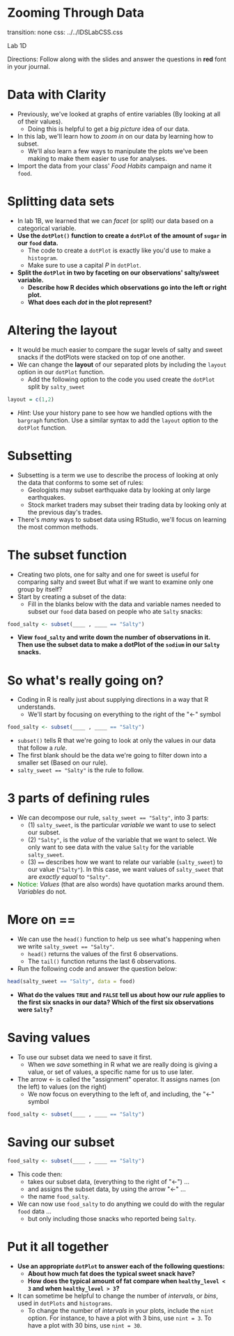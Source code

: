 Zooming Through Data
========================
transition: none
css: ../../IDSLabCSS.css

Lab 1D

Directions: Follow along with the slides and answer the questions in **red** font in your journal.



Data with Clarity
=================

- Previously, we've looked at graphs of entire variables (By looking at all of their values).
    - Doing this is helpful to get a _big picture_ idea of our data.
- In this lab, we'll learn how to _zoom in_ on our data by learning how to subset.
    - We'll also learn a few ways to manipulate the plots we've been making to make them easier to use for analyses.
- Import the data from your class' _Food Habits_ campaign and name it `food`.


Splitting data sets
==============================

- In lab 1B, we learned that we can _facet_ (or split) our data based on a categorical variable.
- **Use the `dotPlot()` function to create a `dotPlot` of the amount of `sugar` in our `food` data.**
    - The code to create a `dotPlot` is exactly like you'd use to make a `histogram`.
    - Make sure to use a capital _P_ in `dotPlot`.
- **Split the `dotPlot` in two by faceting on our observations' salty/sweet variable.**
    - **Describe how R decides which observations go into the left or right plot.**
    - **What does each _dot_ in the plot represent?**

Altering the layout
==============================

- It would be much easier to compare the sugar levels of salty and sweet snacks if the dotPlots were stacked on top of one another.
- We can change the **layout** of our separated plots by including the `layout` option in our `dotPlot` function. 
    - Add the following option to the code you used create the `dotPlot` split by `salty_sweet` 

```r
layout = c(1,2)
```
- _Hint_: Use your history pane to see how we handled options with the `bargraph` function. Use a similar syntax to add the `layout` option to the `dotPlot` function.


Subsetting
=====================

- Subsetting is a term we use to describe the process of looking at only the data that conforms to some set of rules:
    - Geologists may subset earthquake data by looking at only large earthquakes.
    - Stock market traders may subset their trading data by looking only at the previous day's trades.
- There's _many_ ways to subset data using RStudio, we'll focus on learning the most common methods.  
  
The subset function
=========================

- Creating two plots, one for salty and one for sweet is useful for comparing salty and sweet But what if we want to examine only one group by itself?
- Start by creating a subset of the data:
    - Fill in the blanks below with the data and variable names needed to subset our `food` data based on people who ate `Salty` snacks:

```r
food_salty <- subset(____ , ____ == "Salty")
```
- **View `food_salty` and write down the number of observations in it. Then use the subset data to make a dotPlot of the `sodium` in our `Salty` snacks.**


So what's really going on?
==========================

- Coding in R is really just about supplying directions in a way that R understands. 
    - We'll start by focusing on everything to the right of the "<-" symbol

```r
food_salty <- subset(____ , ____ == "Salty")
```
- `subset()` tells R that we're going to look at only the values in our data that follow a _rule_.
- The first blank should be the data we're going to filter down into a smaller set (Based on our rule).
- `salty_sweet == "Salty"` is the rule to follow.

3 parts of defining rules
============================

- We can decompose our rule, `salty_sweet == "Salty"`, into 3 parts:
    - (1) `salty_sweet`, is the particular _variable_ we want to use to select our subset.
    - (2) `"Salty"`, is the _value_ of the variable that we want to select. We only want to see data with the value `Salty` for the variable `salty_sweet`.
    - (3) `==`  describes how we want to relate our variable (`salty_sweet`) to our value (`"Salty"`). In this case, we want values of `salty_sweet` that are _exactly equal_ to `"Salty"`.
- <font color="green">Notice:</font> _Values_ (that are also words) have quotation marks around them. _Variables_ do not.


More on ==
======================

- We can use the `head()` function to help us see what's happening when we write `salty_sweet == "Salty"`.
    - `head()` returns the values of the first 6 observations.
    - The `tail()` function returns the last 6 observations.
- Run the following code and answer the question below:

```r
head(salty_sweet == "Salty", data = food)
```
- **What do the values `TRUE` and `FALSE` tell us about how our _rule_ applies to the first six snacks in our data? Which of the first six observations were `Salty`?**

Saving values
==================

- To use our subset data we need to save it first.
    - When we _save_ something in R what we are really doing is giving a value, or set of values, a specific name for us to use later.
- The arrow <- is called the "assignment" operator. It assigns names (on the left) to values (on the right)
    - We now focus on everything to the left of, and including, the "<-" symbol

```r
food_salty <- subset(____ , ____ == "Salty")
```

Saving our subset
================


```r
food_salty <- subset(____ , ____ == "Salty")
```

- This code then: 
    - takes our subset data, (everything to the right of "<-") ...
    - and assigns the subset data, by using the arrow "<-" ...
    - the name `food_salty`.
- We can now use `food_salty` to do anything we could do with the regular `food` data ...
    - but only including those snacks who reported being `Salty`.

Put it all together
===================

- **Use an appropriate `dotPlot` to answer each of the following questions:**
    - **About how much fat does the typical sweet snack have?**
    - **How does the typical amount of fat compare when `healthy_level < 3` and when `healthy_level > 3`?**
- It can sometime be helpful to change the number of _intervals_, or _bins_, used in `dotPlots` and `histograms`.
    - To change the number of _intervals_ in your plots, include the `nint` option. For instance, to have a plot with 3 bins, use `nint = 3`. To have a plot with 30 bins, use `nint = 30`.
